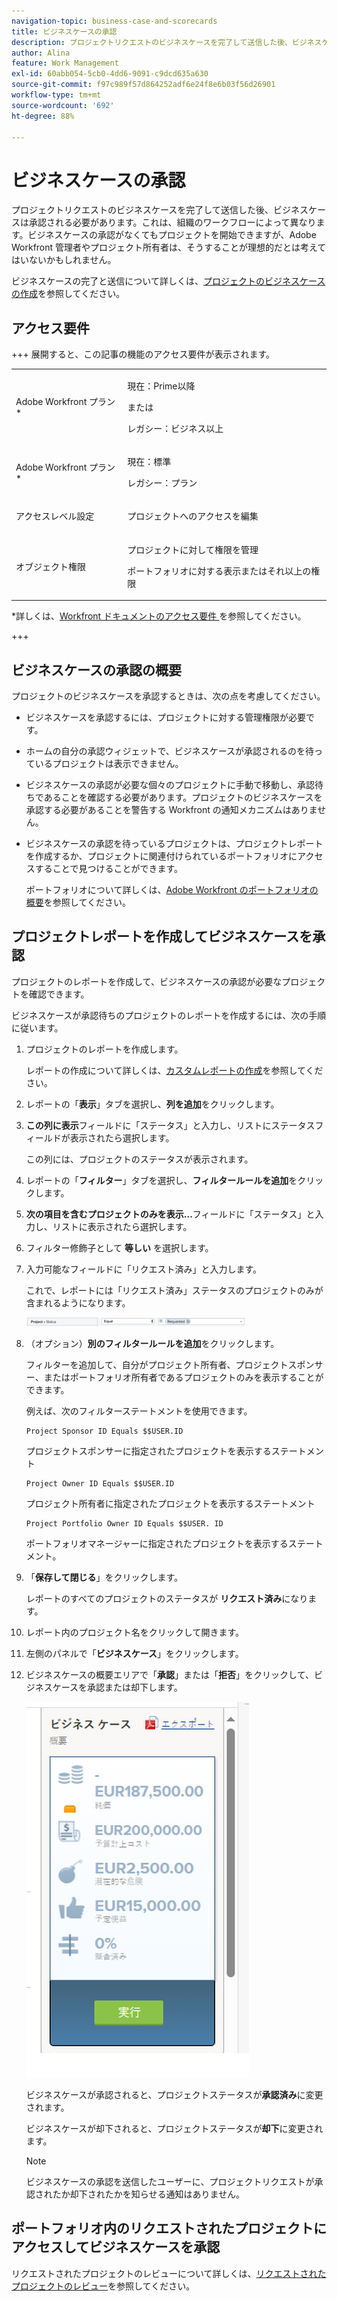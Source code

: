 ```yaml
---
navigation-topic: business-case-and-scorecards
title: ビジネスケースの承認
description: プロジェクトリクエストのビジネスケースを完了して送信した後、ビジネスケースは承認される必要があります。これは、組織のワークフローによって異なります。ビジネスケースの承認がなくてもプロジェクトを開始できますが、Adobe Workfront 管理者やプロジェクト所有者は、そうすることが理想的だとは考えてはいないかもしれません。
author: Alina
feature: Work Management
exl-id: 60abb054-5cb0-4dd6-9091-c9dcd635a630
source-git-commit: f97c989f57d864252adf6e24f8e6b03f56d26901
workflow-type: tm+mt
source-wordcount: '692'
ht-degree: 88%

---
```


# ビジネスケースの承認

<!--Audit: 6/2025-->

プロジェクトリクエストのビジネスケースを完了して送信した後、ビジネスケースは承認される必要があります。これは、組織のワークフローによって異なります。ビジネスケースの承認がなくてもプロジェクトを開始できますが、Adobe Workfront 管理者やプロジェクト所有者は、そうすることが理想的だとは考えてはいないかもしれません。

ビジネスケースの完了と送信について詳しくは、[プロジェクトのビジネスケースの作成](../../../manage-work/projects/define-a-business-case/create-business-case.md)を参照してください。

## アクセス要件

+++ 展開すると、この記事の機能のアクセス要件が表示されます。

<table style="table-layout:auto"> 
 <col> 
 <col> 
 <tbody> 
  <tr> 
   <td role="rowheader"><p>Adobe Workfront プラン*</p></td> 
   <td> 
   <p>現在：Prime以降</p>
   <p>または</p>
   <p>レガシー：ビジネス以上</p> 
   </td> 
  </tr> 
  <tr> 
   <td role="rowheader">Adobe Workfront プラン*</td> 
   <td> 
   <p>現在：標準 </p> 
   <p>レガシー：プラン </p> </td> 
  </tr> 
  <tr> 
   <td role="rowheader">アクセスレベル設定</td> 
   <td> <p>プロジェクトへのアクセスを編集</p> </td> 
  </tr> 
  <tr> 
   <td role="rowheader"><p>オブジェクト権限</p></td> 
   <td> <p>プロジェクトに対して権限を管理</p> <p>ポートフォリオに対する表示またはそれ以上の権限</p>  </td> 
  </tr> 
 </tbody> 
</table>

*詳しくは、[Workfront ドキュメントのアクセス要件 ](/help/quicksilver/administration-and-setup/add-users/access-levels-and-object-permissions/access-level-requirements-in-documentation.md) を参照してください。

+++

## ビジネスケースの承認の概要

プロジェクトのビジネスケースを承認するときは、次の点を考慮してください。

* ビジネスケースを承認するには、プロジェクトに対する管理権限が必要です。
* ホームの自分の承認ウィジェットで、ビジネスケースが承認されるのを待っているプロジェクトは表示できません。
* ビジネスケースの承認が必要な個々のプロジェクトに手動で移動し、承認待ちであることを確認する必要があります。プロジェクトのビジネスケースを承認する必要があることを警告する Workfront の通知メカニズムはありません。
* ビジネスケースの承認を待っているプロジェクトは、プロジェクトレポートを作成するか、プロジェクトに関連付けられているポートフォリオにアクセスすることで見つけることができます。

  ポートフォリオについて詳しくは、[Adobe Workfront のポートフォリオの概要](../../../manage-work/portfolios/portfolios-overview/portfolio-overview.md)を参照してください。

## プロジェクトレポートを作成してビジネスケースを承認

プロジェクトのレポートを作成して、ビジネスケースの承認が必要なプロジェクトを確認できます。

ビジネスケースが承認待ちのプロジェクトのレポートを作成するには、次の手順に従います。

1. プロジェクトのレポートを作成します。

   レポートの作成について詳しくは、[カスタムレポートの作成](../../../reports-and-dashboards/reports/creating-and-managing-reports/create-custom-report.md)を参照してください。

1. レポートの「**表示**」タブを選択し、**列を追加**&#x200B;をクリックします。

1. **この列に表示**&#x200B;フィールドに「ステータス」と入力し、リストにステータスフィールドが表示されたら選択します。

   この列には、プロジェクトのステータスが表示されます。

1. レポートの「**フィルター**」タブを選択し、**フィルタールールを追加**&#x200B;をクリックします。

1. **次の項目を含むプロジェクトのみを表示...**&#x200B;フィールドに「ステータス」と入力し、リストに表示されたら選択します。
1. フィルター修飾子として **等しい** を選択します。
1. 入力可能なフィールドに「リクエスト済み」と入力します。

   これで、レポートには「リクエスト済み」ステータスのプロジェクトのみが含まれるようになります。

   ![requested_projects_filter.png](assets/requested-projects-filter-350x14.png)

1. （オプション）**別のフィルタールールを追加**&#x200B;をクリックします。

   フィルターを追加して、自分がプロジェクト所有者、プロジェクトスポンサー、またはポートフォリオ所有者であるプロジェクトのみを表示することができます。

   例えば、次のフィルターステートメントを使用できます。

   ```
   Project Sponsor ID Equals $$USER.ID
   ```

   プロジェクトスポンサーに指定されたプロジェクトを表示するステートメント

   ```
   Project Owner ID Equals $$USER.ID
   ```

   プロジェクト所有者に指定されたプロジェクトを表示するステートメント

   ```
   Project Portfolio Owner ID Equals $$USER. ID
   ```

   ポートフォリオマネージャーに指定されたプロジェクトを表示するステートメント。

1. 「**保存して閉じる**」をクリックします。

   レポートのすべてのプロジェクトのステータスが **リクエスト済み**&#x200B;になります。

1. レポート内のプロジェクト名をクリックして開きます。
1. 左側のパネルで「**ビジネスケース**」をクリックします。
1. ビジネスケースの概要エリアで「**承認**」または「**拒否**」をクリックして、ビジネスケースを承認または却下します。

   ![ ビジネスケース ](assets/business-case-summary-with-rp-information--1-.png)

   ビジネスケースが承認されると、プロジェクトステータスが&#x200B;**承認済み**&#x200B;に変更されます。

   ビジネスケースが却下されると、プロジェクトステータスが&#x200B;**却下**&#x200B;に変更されます。

   >[!NOTE]
   >
   >ビジネスケースの承認を送信したユーザーに、プロジェクトリクエストが承認されたか却下されたかを知らせる通知はありません。

## ポートフォリオ内のリクエストされたプロジェクトにアクセスしてビジネスケースを承認

リクエストされたプロジェクトのレビューについて詳しくは、[リクエストされたプロジェクトのレビュー](../../../manage-work/portfolios/create-and-manage-portfolios/review-requested-projects.md)を参照してください。
